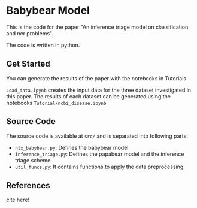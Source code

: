 # Babybear Model

This is the code for the paper "An inference triage model on classification and ner problems".

The code is written in python.

## Get Started

You can generate the results of the paper with the notebooks in Tutorials. 

`Load_data.ipynb` creates the input data for the three dataset investigated in this paper. The results of each dataset can be generated using the notebooks `Tutorial/ncbi_disease.ipynb`

## Source Code

The source code is available at `src/` and is separated into following parts:
* `nlx_babybear.py`: Defines the babybear model
* `inference_triage.py`: Defines the papabear model and the inference triage scheme
* `util_funcs.py`: It contains functions to apply the data preprocessing.

## References

cite here!

